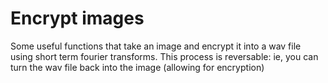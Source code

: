 # Encrypt images
Some useful functions that take an image and encrypt it into a wav file using short term fourier transforms. This process is reversable: ie, you can turn the wav file back into the image (allowing for encryption)
